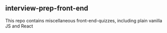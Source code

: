 ## interview-prep-front-end

This repo contains miscellaneous front-end-quizzes, including plain vanilla JS and React
